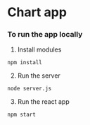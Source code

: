 ﻿# Chart app

### To run the app locally

1. Install modules
```
npm install
```

2. Run the server
```
node server.js
```

3. Run the react app
```
npm start
```
